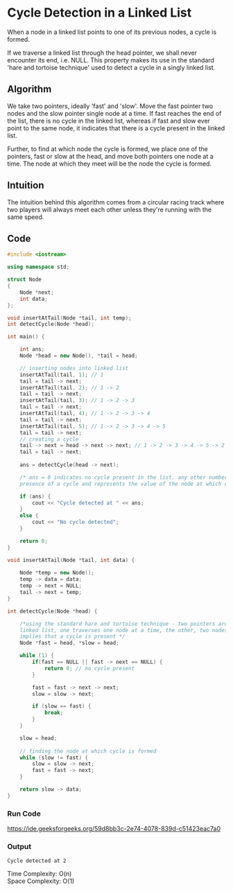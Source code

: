 # Cycle Detection in a Linked List

When a node in a linked list points to one of its previous nodes, a cycle is formed.

If we traverse a linked list through the head pointer, we shall never encounter its end, i.e. NULL. This property makes its use in the standard 'hare and tortoise technique' used to detect a cycle in a singly linked list.

## Algorithm

We take two pointers, ideally 'fast' and 'slow'. Move the fast pointer two nodes and the slow pointer single node at a time. If fast reaches the end of the list, there is no cycle in the linked list, whereas if fast and slow ever point to the same node, it indicates that there is a cycle present in the linked list.

Further, to find at which node the cycle is formed, we place one of the pointers, fast or slow at the head, and move both pointers one node at a time. The node at which they meet will be the node the cycle is formed.

## Intuition
The intuition behind this algorithm comes from a circular racing track where two players will always meet each other unless they're running with the same speed.

## Code

``` cpp
#include <iostream>

using namespace std;

struct Node
{
    Node *next;
    int data;
};

void insertAtTail(Node *tail, int temp);
int detectCycle(Node *head);

int main() {

    int ans;
    Node *head = new Node(), *tail = head;

    // inserting nodes into linked list
    insertAtTail(tail, 1); // 1
    tail = tail -> next;
    insertAtTail(tail, 2); // 1 -> 2
    tail = tail -> next;
    insertAtTail(tail, 3); // 1 -> 2 -> 3
    tail = tail -> next;
    insertAtTail(tail, 4); // 1 -> 2 -> 3 -> 4
    tail = tail -> next;
    insertAtTail(tail, 5); // 1 -> 2 -> 3 -> 4 -> 5
    tail = tail -> next;
    // creating a cycle
    tail -> next = head -> next -> next; // 1 -> 2 -> 3 -> 4 -> 5 -> 2
    tail = tail -> next;
    
    ans = detectCycle(head -> next);

    /* ans = 0 indicates no cycle present in the list. any other number indicates the
    presence of a cycle and represents the value of the node at which cycle is forming */

    if (ans) {
        cout << "Cycle detected at " << ans;
    }
    else {
        cout << "No cycle detected";
    }

    return 0;
}

void insertAtTail(Node *tail, int data) {
  
    Node *temp = new Node();
    temp -> data = data;
    temp -> next = NULL;
    tail -> next = temp;
}

int detectCycle(Node *head) {

    /*using the standard hare and tortoise technique - two pointers are marked at the head of the
    linked list, one traverses one node at a time, the other, two nodes at a time. if they meet, it
    implies that a cycle is present */
    Node *fast = head, *slow = head;

    while (1) {
        if(fast == NULL || fast -> next == NULL) {
            return 0; // no cycle present
        }

        fast = fast -> next -> next;
        slow = slow -> next;

        if (slow == fast) {
            break;
        }
    }

    slow = head;
    
    // finding the node at which cycle is formed
    while (slow != fast) {
        slow = slow -> next;
        fast = fast -> next;
    }

    return slow -> data;
}
```
### Run Code
https://ide.geeksforgeeks.org/59d8bb3c-2e74-4078-839d-c51423eac7a0

### Output

```
Cycle detected at 2
```

Time Complexity: O(n)  
Space Complexity: O(1)
